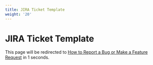 ```yaml
---
title: JIRA Ticket Template
weight: '20'
---
```


# JIRA Ticket Template

This page will be redirected to [How to Report a Bug or Make a Feature Request](/guide/Titanium_SDK/Titanium_SDK_Guide/Contributing_to_Titanium/How_to_Report_a_Bug_or_Make_a_Feature_Request/) in 1 seconds.
